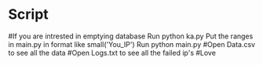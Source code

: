 # Script
#If you are intrested in emptying database
Run python ka.py
Put the ranges in main.py in format like small('You_IP')
Run python main.py
#Open Data.csv to see all the data
#Open Logs.txt to see all the failed ip's
#Love
